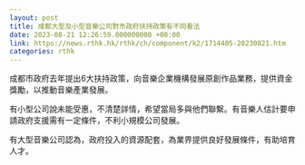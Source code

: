 ```yaml
---
layout: post
title: 成都大型及小型音樂公司對市政府扶持政策有不同看法
date: 2023-08-21 12:26:59.000000000 +08:00
link: https://news.rthk.hk/rthk/ch/component/k2/1714405-20230821.htm
categories: rthk
---
```


成都市政府去年提出6大扶持政策，向音樂企業機構發展原創作品業務，提供資金獎勵，以推動音樂產業發展。

有小型公司說未能受惠，不清楚詳情，希望當局多與他們聯繫。有音樂人估計要申請政府支援需有一定條件，不利小規模公司發展。

有大型音樂公司認為，政府投入的資源配套，為業界提供良好發展條件，有助培育人才。
